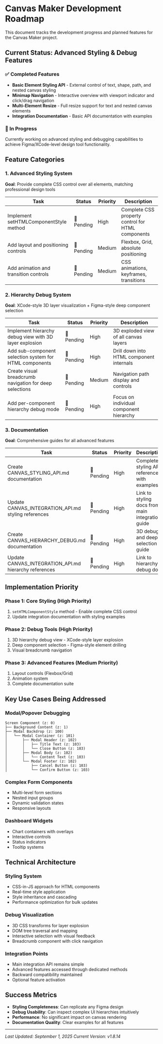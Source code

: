 # Canvas Maker Development Roadmap

This document tracks the development progress and planned features for the Canvas Maker project.

## Current Status: Advanced Styling & Debug Features

### ✅ Completed Features

- **Basic Element Styling API** - External control of text, shape, path, and nested canvas styling
- **Minimap Navigation** - Interactive overview with viewport indicator and click/drag navigation
- **Multi-Element Resize** - Full resize support for text and nested canvas elements
- **Integration Documentation** - Basic API documentation with examples

### 🔄 In Progress

Currently working on advanced styling and debugging capabilities to achieve Figma/XCode-level design tool functionality.

## Feature Categories

### 1. Advanced Styling System
**Goal**: Provide complete CSS control over all elements, matching professional design tools

| Task | Status | Priority | Description |
|------|--------|----------|-------------|
| Implement setHTMLComponentStyle method | 🔲 Pending | High | Complete CSS property control for HTML components |
| Add layout and positioning controls | 🔲 Pending | Medium | Flexbox, Grid, absolute positioning |
| Add animation and transition controls | 🔲 Pending | Medium | CSS animations, keyframes, transitions |

### 2. Hierarchy Debug System  
**Goal**: XCode-style 3D layer visualization + Figma-style deep component selection

| Task | Status | Priority | Description |
|------|--------|----------|-------------|
| Implement hierarchy debug view with 3D layer explosion | 🔲 Pending | High | 3D exploded view of all canvas layers |
| Add sub-component selection system for HTML components | 🔲 Pending | High | Drill down into HTML component internals |
| Create visual breadcrumb navigation for deep selections | 🔲 Pending | Medium | Navigation path display and controls |
| Add per-component hierarchy debug mode | 🔲 Pending | High | Focus on individual component hierarchy |

### 3. Documentation
**Goal**: Comprehensive guides for all advanced features

| Task | Status | Priority | Description |
|------|--------|----------|-------------|
| Create CANVAS_STYLING_API.md documentation | 🔲 Pending | High | Complete styling API reference with examples |
| Update CANVAS_INTEGRATION_API.md styling references | 🔲 Pending | High | Link to styling docs from main integration guide |
| Create CANVAS_HIERARCHY_DEBUG.md documentation | 🔲 Pending | High | 3D debug and deep selection guide |
| Update CANVAS_INTEGRATION_API.md hierarchy references | 🔲 Pending | High | Link to hierarchy debug docs |

## Implementation Priority

### Phase 1: Core Styling (High Priority)
1. `setHTMLComponentStyle` method - Enable complete CSS control
2. Update integration documentation with styling examples

### Phase 2: Debug Tools (High Priority)  
1. 3D hierarchy debug view - XCode-style layer explosion
2. Deep component selection - Figma-style element drilling
3. Visual breadcrumb navigation

### Phase 3: Advanced Features (Medium Priority)
1. Layout controls (Flexbox/Grid)
2. Animation system
3. Complete documentation suite

## Key Use Cases Being Addressed

### Modal/Popover Debugging
```
Screen Component (z: 0)
├── Background Content (z: 1)
├── Modal Backdrop (z: 100) 
│   └── Modal Container (z: 101)
│       ├── Modal Header (z: 102)
│       │   ├── Title Text (z: 103)
│       │   └── Close Button (z: 103)
│       ├── Modal Body (z: 102)
│       │   └── Content Text (z: 103)
│       └── Modal Footer (z: 102)
│           ├── Cancel Button (z: 103)
│           └── Confirm Button (z: 103)
```

### Complex Form Components
- Multi-level form sections
- Nested input groups
- Dynamic validation states
- Responsive layouts

### Dashboard Widgets
- Chart containers with overlays
- Interactive controls
- Status indicators
- Tooltip systems

## Technical Architecture

### Styling System
- CSS-in-JS approach for HTML components
- Real-time style application
- Style inheritance and cascading
- Performance optimization for bulk updates

### Debug Visualization
- 3D CSS transforms for layer explosion
- DOM tree traversal and mapping
- Interactive selection with visual feedback
- Breadcrumb component with click navigation

### Integration Points
- Main integration API remains simple
- Advanced features accessed through dedicated methods
- Backward compatibility maintained
- Optional feature activation

## Success Metrics

- **Styling Completeness**: Can replicate any Figma design
- **Debug Usability**: Can inspect complex UI hierarchies intuitively
- **Performance**: No significant impact on canvas rendering
- **Documentation Quality**: Clear examples for all features

---

*Last Updated: September 1, 2025*
*Current Version: v1.8.14*